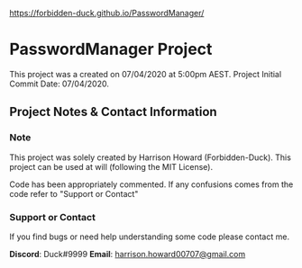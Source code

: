 <https://forbidden-duck.github.io/PasswordManager/>
# PasswordManager Project

This project was a created on 07/04/2020 at 5:00pm AEST.
Project Initial Commit Date: 07/04/2020.

## Project Notes & Contact Information

### Note

This project was solely created by Harrison Howard (Forbidden-Duck).
This project can be used at will (following the MIT License).

Code has been appropriately commented. If any confusions comes from the code refer to "Support or Contact"

### Support or Contact

If you find bugs or need help understanding some code please contact me.

**Discord**: Duck#9999
**Email**: harrison.howard00707@gmail.com
